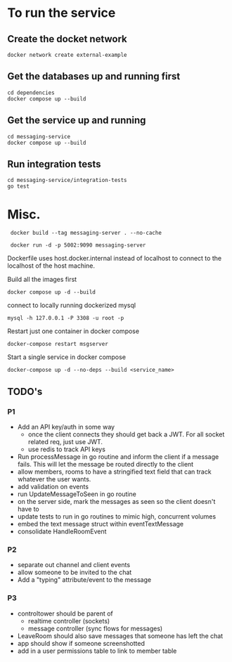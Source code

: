 # To run the service

## Create the docket network

```
docker network create external-example
```

## Get the databases up and running first

```
cd dependencies
docker compose up --build
```

## Get the service up and running

```
cd messaging-service
docker compose up --build
```

## Run integration tests

```
cd messaging-service/integration-tests
go test
```

# Misc.

```
 docker build --tag messaging-server . --no-cache
```

```
 docker run -d -p 5002:9090 messaging-server
```

Dockerfile uses host.docker.internal instead of localhost to connect to the localhost of the host machine.

Build all the images first

```
docker compose up -d --build
```

connect to locally running dockerized mysql

```
mysql -h 127.0.0.1 -P 3308 -u root -p
```

Restart just one container in docker compose

```
docker-compose restart msgserver
```

Start a single service in docker compose

```
docker-compose up -d --no-deps --build <service_name>

```

## TODO's

### P1

- Add an API key/auth in some way
  - once the client connects they should get back a JWT. For all socket related req, just use JWT.
  - use redis to track API keys
- Run processMessage in go routine and inform the client if a message fails. This will let the message be routed directly to the client
- allow members, rooms to have a stringified text field that can track whatever the user wants.
- add validation on events
- run UpdateMessageToSeen in go routine
- on the server side, mark the messages as seen so the client doesn't have to
- update tests to run in go routines to mimic high, concurrent volumes
- embed the text message struct within eventTextMessage
- consolidate HandleRoomEvent

### P2

- separate out channel and client events
- allow someone to be invited to the chat
- Add a "typing" attribute/event to the message

### P3

- controltower should be parent of
  - realtime controller (sockets)
  - message controller (sync flows for messages)
- LeaveRoom should also save messages that someone has left the chat
- app should show if someone screenshotted
- add in a user permissions table to link to member table
